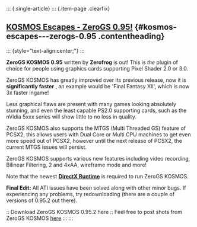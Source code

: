 ::: {.single-article}
::: {.item-page .clearfix}
## [KOSMOS Escapes - ZeroGS 0.95!](/164-kosmos-escapes-zerogs-0-95.html) {#kosmos-escapes---zerogs-0.95 .contentheading}

::: {style="text-align:center;"}
:::

**ZeroGS KOSMOS 0.95** written by **Zerofrog** is out! This is *the*
plugin of choice for people using graphics cards supporting Pixel Shader
2.0 or 3.0.

ZeroGS KOSMOS has greatly improved over its previous release, now it is
**significantly faster** , an example would be 'Final Fantasy XII',
which is now 3x faster ingame!

Less graphical flaws are present with many games looking absolutely
stunning, and even the least capable PS2.0 supporting cards, such as the
nVidia 5xxx series will show little to no loss in quality.

ZeroGS KOSMOS also supports the MTGS (Multi Threaded GS) feature of
PCSX2, this allows users with Dual Core or Multi CPU machines to get
even more speed out of PCSX2, however until the next release of PCSX2,
the current MTGS issues will persist.

ZeroGS KOSMOS supports various new features including video recording,
Bilinear Filtering, 2 and 4xAA, wireframe mode and more!

Note that the newest [**DirectX
Runtime**](http://www.microsoft.com/download/en/details.aspx?id=35) is
required to run ZeroGS KOSMOS.

**Final Edit:** All ATI issues have been solved along with other minor
bugs. If experiencing any problems, try redownloading (there are a
couple of versions of 0.95.2 out there).

:: Download ZeroGS KOSMOS 0.95.2 here
:: Feel free to post shots from ZeroGS KOSMOS
[here](http://forums.ngemu.com/pcsx2-official-forum/74060-post-your-pcsx2-0-9-1-screenshots-here.html)
:::
:::
